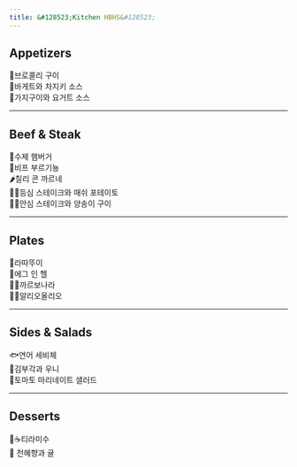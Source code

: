 ```yaml
---
title: &#128523;Kitchen HBHS&#128523;
---
```


<h2>Appetizers<br></h2>
&#129382;브로콜리 구이<br>
&#129366;바게트와 차지키 소스<br>
&#127814;가지구이와 요거트 소스<br>
<hr>
<h2>Beef & Steak<br></h2>
&#127828;수제 햄버거<br>
&#127830;비프 부르기뇽<br>
&#127798;칠리 콘 까르네<br>
&#129385;&#129364;등심 스테이크와 매쉬 포테이토<br>
&#129385;&#127812;안심 스테이크와 양송이 구이<br>
<hr>
<h2>Plates</h2>
&#127858;라따뚜이<br>
&#127859;에그 인 헬<br>
&#127837;&#129472;까르보나라<br>
&#127837;&#129476;알리오올리오<br>
<hr>
<h2>Sides & Salads</h2>
&#128031;연어 세비체<br>
&#127843;김부각과 우니<br>
&#127813;토마토 마리네이트 샐러드<br>
<hr>
<h2>Desserts</h2>
&#127851;&#9749;티라미수<br>
&#127818; 천혜향과 귤<br>

